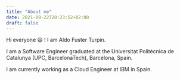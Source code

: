 ```yaml
---
title: "About me"
date: 2021-08-22T20:23:52+02:00
draft: false
---
```

Hi everyone 😃 ! I am Aldo Fuster Turpin.

I am a Software Engineer graduated at the Universitat Politècnica de Catalunya (UPC, BarcelonaTech), Barcelona, Spain.

I am currently working as a Cloud Engineer at IBM in Spain.

